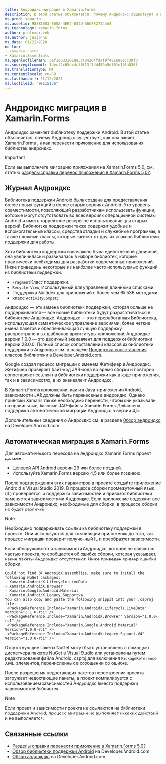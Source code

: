 ```yaml
---
title: Андроидкс миграция в Xamarin.Forms
description: В этой статье объясняется, почему Андроидкс существует и как выполнить миграцию в Андроидкс в Xamarin.Forms приложении.
ms.prod: xamarin
ms.assetid: 98884003-E65A-4EB4-842D-66CFE27344A4
ms.technology: xamarin-forms
author: profexorgeek
ms.author: jusjohns
ms.date: 01/22/2020
no-loc:
- Xamarin.Forms
- Xamarin.Essentials
ms.openlocfilehash: 3ef1d0322018e5c404204fdaf9f4816891cc39f3
ms.sourcegitcommit: 1decf2c65dc4c36513f7dd459a5df01e170a036f
ms.translationtype: MT
ms.contentlocale: ru-RU
ms.lasthandoff: 01/12/2021
ms.locfileid: "98115136"
---
```

# <a name="androidx-migration-in-no-locxamarinforms"></a>Андроидкс миграция в Xamarin.Forms

Андроидкс заменяет библиотеку поддержки Android. В этой статье объясняется, почему Андроидкс существует, как она влияет Xamarin.Forms , и как перенести приложение для использования библиотек андроидкс.

> [!IMPORTANT]
> Если вы выполняете миграцию приложения на Xamarin.Forms 5,0, см. статью [разделы справки перенос приложения в Xamarin.Forms 5,0?](~/xamarin-forms/troubleshooting/questions/forms5-migration.md).

## <a name="history-of-androidx"></a>Журнал Андроидкс

Библиотека поддержки Android была создана для предоставления более новых функций в более старых версиях Android. Это уровень совместимости, позволяющий разработчикам использовать функции, которые могут отсутствовать во всех версиях операционной системы Android и иметь корректное резервное использование для старых версий. Библиотека поддержки также содержит удобные и вспомогательные классы, средства отладки и служебные программы, а также сложные классы, которые зависят от других классов библиотеки поддержки для работы.

Хотя библиотека поддержки изначально была единственной двоичной, она увеличилась и развивалась в наборе библиотек, которые практически необходимы для разработки современных приложений. Ниже приведены некоторые из наиболее часто используемых функций из библиотеки поддержки.

- `Fragment`Класс поддержки.
- `RecyclerView`, Используемый для управления длинными списками.
- Поддержка Multidex для приложений с более чем 65 536 методами.
- класс `ActivityCompat`;

Андроидкс — это замена библиотеки поддержки, которая больше не поддерживается — все новые библиотеки будут разрабатываться в библиотеке Андроидкс. Андроидкс — это переработанная Библиотека, использующая семантическое управление версиями, более четкие имена пакетов и обеспечивающая лучшую поддержку распространенных шаблонов архитектуры приложений. Андроидкс версии 1.0.0 — это двоичный эквивалент для поддержки библиотеки версии 28.0.0. Полный список сопоставлений классов из библиотеки поддержки в Андроидкс см. в разделе [Поддержка сопоставления классов библиотеки](https://developer.android.com/jetpack/androidx/migrate/class-mappings) в Developer.Android.com.

Google создал процесс миграции с именем Жетифиер и Андроидкс. Жетифиер проверяет байт-код JAR-кода во время сборки и повторно сопоставляет ссылки на библиотеки поддержки как в коде приложения, так и в зависимостях, в их эквивалент Андроидкс.

В Xamarin.Forms приложении, как и в Java-приложении Android, зависимости JAR должны быть перенесены в андроидкс. Однако привязки Xamarin также необходимо перенести, чтобы они указывали на правильные, базовые JAR-файлы. Xamarin.Forms Добавлена поддержка автоматической миграции Андроидкс в версии 4,5.

Дополнительные сведения о Андроидкс см. в разделе [Обзор андроидкс](https://developer.android.com/jetpack/androidx) на Developer.Android.com.

## <a name="automatic-migration-in-no-locxamarinforms"></a>Автоматическая миграция в Xamarin.Forms

Для автоматического перехода на Андроидкс Xamarin.Forms проект должен:

- Целевой API Android версии 29 или более поздней.
- Используйте Xamarin.Forms версию 4,5 или более позднюю.

После подтверждения этих параметров в проекте создайте приложение Android в Visual Studio 2019. В процессе сборки промежуточный язык (IL) проверяется, и поддержка зависимостей и привязок библиотеки заменяется зависимостями Андроидкс. Если приложение содержит все зависимости Андроидкс, необходимые для сборки, в процессе сборки не будет различий.

> [!NOTE]
> Необходимо поддерживать ссылки на библиотеку поддержки в проекте. Они используются для компиляции приложения до того, как процесс миграции проверит полученный IL и преобразует зависимости.

Если обнаруживаются зависимости Андроидкс, которые не являются частью проекта, то сообщается об ошибке сборки, которая указывает, какие пакеты Андроидкс отсутствуют. Ниже приведен пример ошибки сборки.

```
Could not find 37 AndroidX assemblies, make sure to install the following NuGet packages:
- Xamarin.AndroidX.Lifecycle.LiveData
- Xamarin.AndroidX.Browser
- Xamarin.Google.Android.Material
- Xamarin.AndroidX.Legacy.Supportv4
You can also copy and paste the following snippit into your .csproj file:
 <PackageReference Include="Xamarin.AndroidX.Lifecycle.LiveData" Version="2.1.0-rc1" />
 <PackageReference Include="Xamarin.AndroidX.Browser" Version="1.0.0-rc1" />
 <PackageReference Include="Xamarin.Google.Android.Material" Version="1.0.0-rc1" />
 <PackageReference Include="Xamarin.AndroidX.Legacy.Support.V4" Version="1.0.0-rc1" />
```

Отсутствующие пакеты NuGet могут быть установлены с помощью диспетчера пакетов NuGet в Visual Studio или установлены путем редактирования файла Android. csproj для включения `PackageReference` XML-элементов, перечисленных в сообщении об ошибке.

После разрешения недостающих пакетов перестроение проекта загружает недостающие пакеты, а проект компилируется с использованием зависимостей Андроидкс вместо поддержки зависимостей библиотек.

> [!NOTE]
> Если проект и зависимости проекта не ссылаются на библиотеки поддержки Android, процесс миграции не выполняет никаких действий и не выполняется.

## <a name="related-links"></a>Связанные ссылки

- [Разделы справки перенести приложение в Xamarin.Forms 5,0?](~/xamarin-forms/troubleshooting/questions/forms5-migration.md)
- [Обзор библиотеки поддержки Android](https://developer.android.com/topic/libraries/support-library/index) на Developer.Android.com
- [Обзор андроидкс](https://developer.android.com/jetpack/androidx) на Developer.Android.com
